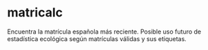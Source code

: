 # matricalc
Encuentra la matrícula española más reciente. Posible uso futuro de estadística ecológica según matrículas válidas y sus etiquetas.
